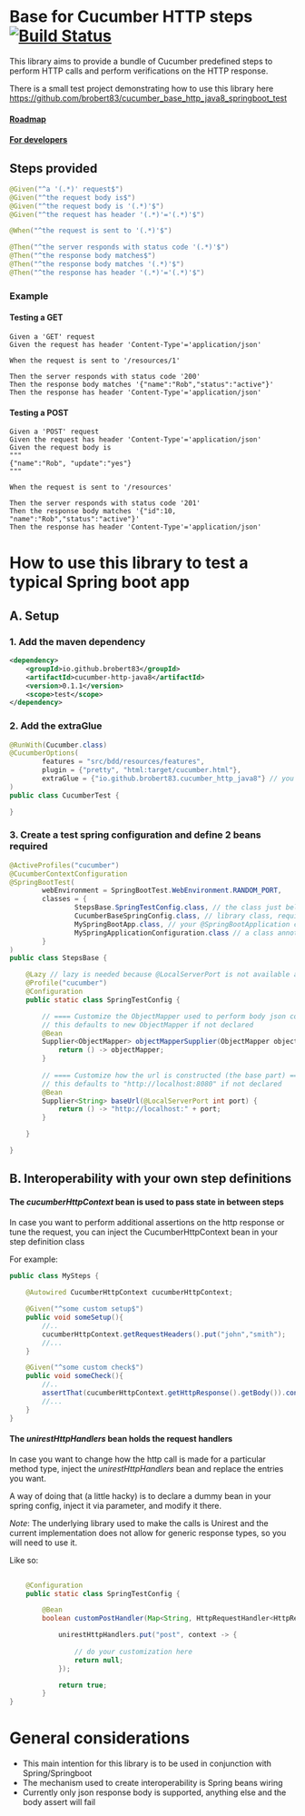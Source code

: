 # Base for Cucumber HTTP steps [![Build Status](https://travis-ci.com/brobert83/cucumber_base_http_java8.svg?branch=master)](https://travis-ci.com/brobert83/cucumber_base_http_java8)
This library aims to provide a bundle of Cucumber predefined steps to perform HTTP calls and perform verifications on the HTTP response.

There is a small test project demonstrating how to use this library here https://github.com/brobert83/cucumber_base_http_java8_springboot_test

#### [Roadmap](dev/Roadmap.md) 

#### [For developers](dev/Devnotes.md)

## Steps provided
```java
@Given("^a '(.*)' request$")
@Given("^the request body is$")
@Given("^the request body is '(.*)'$")
@Given("^the request has header '(.*)'='(.*)'$")

@When("^the request is sent to '(.*)'$")

@Then("^the server responds with status code '(.*)'$")
@Then("^the response body matches$")
@Then("^the response body matches '(.*)'$")
@Then("^the response has header '(.*)'='(.*)'$")
```

### Example
#### Testing a GET
```gherkin
Given a 'GET' request
Given the request has header 'Content-Type'='application/json'

When the request is sent to '/resources/1'

Then the server responds with status code '200'
Then the response body matches '{"name":"Rob","status":"active"}'
Then the response has header 'Content-Type'='application/json'
```

#### Testing a POST
```gherkin
Given a 'POST' request
Given the request has header 'Content-Type'='application/json'
Given the request body is 
"""
{"name":"Rob", "update":"yes"}
"""

When the request is sent to '/resources'

Then the server responds with status code '201'
Then the response body matches '{"id":10, "name":"Rob","status":"active"}'
Then the response has header 'Content-Type'='application/json'
```

# How to use this library to test a typical Spring boot app

## A. Setup

### 1. Add the maven dependency
```xml
<dependency>
    <groupId>io.github.brobert83</groupId>
    <artifactId>cucumber-http-java8</artifactId>
    <version>0.1.1</version>
    <scope>test</scope>
</dependency>     
```
### 2. Add the extraGlue
```java
@RunWith(Cucumber.class)
@CucumberOptions(
        features = "src/bdd/resources/features",
        plugin = {"pretty", "html:target/cucumber.html"},
        extraGlue = {"io.github.brobert83.cucumber_http_java8"} // you cannot have both glue and extraGlue, be careful with this
)
public class CucumberTest {

}
```

### 3. Create a test spring configuration and define 2 beans required

```java
@ActiveProfiles("cucumber")
@CucumberContextConfiguration
@SpringBootTest(
        webEnvironment = SpringBootTest.WebEnvironment.RANDOM_PORT,
        classes = {
                StepsBase.SpringTestConfig.class, // the class just below
                CucumberBaseSpringConfig.class, // library class, required
                MySpringBootApp.class, // your @SpringBootApplication class
                MySpringApplicationConfiguration.class // a class annotated with @Configuration
        }
)
public class StepsBase {

    @Lazy // lazy is needed because @LocalServerPort is not available at context creation time, take a little while for the servlet container to be up
    @Profile("cucumber")
    @Configuration
    public static class SpringTestConfig {

        // ==== Customize the ObjectMapper used to perform body json comparisons ====
        // this defaults to new ObjectMapper if not declared
        @Bean
        Supplier<ObjectMapper> objectMapperSupplier(ObjectMapper objectMapper) {
            return () -> objectMapper;
        }
        
        // ==== Customize how the url is constructed (the base part) ====
        // this defaults to "http://localhost:8080" if not declared 
        @Bean
        Supplier<String> baseUrl(@LocalServerPort int port) {
            return () -> "http://localhost:" + port;
        }

    }

}
```

## B. Interoperability with your own step definitions

#### The *cucumberHttpContext* bean is used to pass state in between steps

In case you want to perform additional assertions on the http response or tune the request, you can inject the CucumberHttpContext bean in your step definition class

For example:
```java
public class MySteps {
    
    @Autowired CucumberHttpContext cucumberHttpContext;

    @Given("^some custom setup$")
    public void someSetup(){
        //..
        cucumberHttpContext.getRequestHeaders().put("john","smith");
        //...
    }

    @Given("^some custom check$")
    public void someCheck(){
        //..
        assertThat(cucumberHttpContext.getHttpResponse().getBody()).contains("apples");
        //...
    }
}
```
#### The *unirestHttpHandlers* bean holds the request handlers

In case you want to change how the http call is made for a particular method type, inject the *unirestHttpHandlers* bean and replace the entries you want.

A way of doing that (a little hacky) is to declare a dummy bean in your spring config, inject it via parameter, and modify it there.

_Note_: The underlying library used to make the calls is Unirest and the current implementation does not allow for generic response types, so you will need to use it.

Like so: 
```java
    
    @Configuration
    public static class SpringTestConfig {

        @Bean
        boolean customPostHandler(Map<String, HttpRequestHandler<HttpResponse<String>>> unirestHttpHandlers){

            unirestHttpHandlers.put("post", context -> {
                
                // do your customization here
                return null;
            });

            return true;
        }
}
```

# General considerations

- This main intention for this library is to be used in conjunction with Spring/Springboot
- The mechanism used to create interoperability is Spring beans wiring
- Currently only json response body is supported, anything else and the body assert will fail
